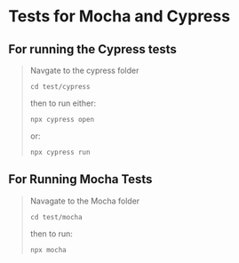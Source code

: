 # Tests for Mocha and Cypress

## For running the Cypress tests

>Navgate to the cypress folder
>
> ```shell
>cd test/cypress
> ```
>
>then to run either:
>
> ```shell
>npx cypress open
> ```
>
>or:
>
> ```shell
>npx cypress run
> ```
>
## For Running Mocha Tests

>Navagate to the Mocha folder
>
> ```shell
>cd test/mocha
> ```
>
>then to run:
>
> ```shell
>npx mocha
> ```
>